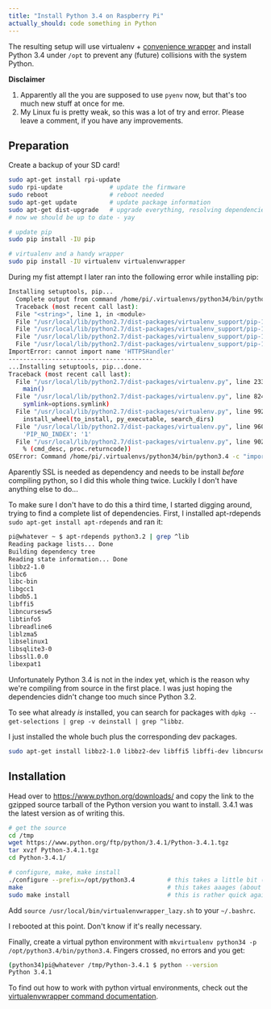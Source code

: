 ```yaml
---
title: "Install Python 3.4 on Raspberry Pi"
actually_should: code something in Python
---
```


The resulting setup will use virtualenv + [convenience wrapper](https://bitbucket.org/dhellmann/virtualenvwrapper/) and install Python 3.4 under `/opt` to prevent any (future) collisions with the system Python. 

**Disclaimer**

1. Apparently all the you are supposed to use `pyenv` now, but that's too much new stuff at once for me.
1. My Linux fu is pretty weak, so this was a lot of try and error. Please leave a comment, if you have any improvements.


## Preparation

Create a backup of your SD card!

```bash
sudo apt-get install rpi-update
sudo rpi-update				# update the firmware
sudo reboot					# reboot needed
sudo apt-get update 		# update package information
sudo apt-get dist-upgrade	# upgrade everything, resolving dependencies
# now we should be up to date - yay

# update pip
sudo pip install -IU pip

# virtualenv and a handy wrapper
sudo pip install -IU virtualenv virtualenvwrapper
```

During my fist attempt I later ran into the following error while installing pip:

```bash
Installing setuptools, pip...
  Complete output from command /home/pi/.virtualenvs/python34/bin/python3.4 -c "import sys, pip; sys...d\"] + sys.argv[1:]))" setuptools pip:
  Traceback (most recent call last):
  File "<string>", line 1, in <module>
  File "/usr/local/lib/python2.7/dist-packages/virtualenv_support/pip-1.5.6-py2.py3-none-any.whl/pip/__init__.py", line 10, in <module>
  File "/usr/local/lib/python2.7/dist-packages/virtualenv_support/pip-1.5.6-py2.py3-none-any.whl/pip/util.py", line 18, in <module>
  File "/usr/local/lib/python2.7/dist-packages/virtualenv_support/pip-1.5.6-py2.py3-none-any.whl/pip/_vendor/distlib/version.py", line 14, in <module>
  File "/usr/local/lib/python2.7/dist-packages/virtualenv_support/pip-1.5.6-py2.py3-none-any.whl/pip/_vendor/distlib/compat.py", line 66, in <module>
ImportError: cannot import name 'HTTPSHandler'
----------------------------------------
...Installing setuptools, pip...done.
Traceback (most recent call last):
  File "/usr/local/lib/python2.7/dist-packages/virtualenv.py", line 2338, in <module>
    main()
  File "/usr/local/lib/python2.7/dist-packages/virtualenv.py", line 824, in main
    symlink=options.symlink)
  File "/usr/local/lib/python2.7/dist-packages/virtualenv.py", line 992, in create_environment
    install_wheel(to_install, py_executable, search_dirs)
  File "/usr/local/lib/python2.7/dist-packages/virtualenv.py", line 960, in install_wheel
    'PIP_NO_INDEX': '1'
  File "/usr/local/lib/python2.7/dist-packages/virtualenv.py", line 902, in call_subprocess
    % (cmd_desc, proc.returncode))
OSError: Command /home/pi/.virtualenvs/python34/bin/python3.4 -c "import sys, pip; sys...d\"] + sys.argv[1:]))" setuptools pip failed with error code 1
```

Aparently SSL is needed as dependency and needs to be install _before_ compiling python, so I did this whole thing twice. Luckily I don't have anything else to do...

To make sure I don't have to do this a third time, I started digging around, trying to find a complete list of dependencies. First, I installed apt-rdepends `sudo apt-get install apt-rdepends` and ran it:

```bash
pi@whatever ~ $ apt-rdepends python3.2 | grep ^lib
Reading package lists... Done
Building dependency tree       
Reading state information... Done
libbz2-1.0
libc6
libc-bin
libgcc1
libdb5.1
libffi5
libncursesw5
libtinfo5
libreadline6
liblzma5
libselinux1
libsqlite3-0
libssl1.0.0
libexpat1
```

Unfortunately Python 3.4 is not in the index yet, which is the reason why we're compiling from source in the first place. I was just hoping the dependencies didn't change too much since Python 3.2.

To see what already _is_ installed, you can search for packages with `dpkg --get-selections | grep -v deinstall | grep ^libbz`.

I just installed the whole buch plus the corresponding dev packages.

```bash
sudo apt-get install libbz2-1.0 libbz2-dev libffi5 libffi-dev libncursesw5 libncursesw5-dev libreadline6 libreadline6-dev liblzma5 liblzma-dev libsqlite3-0 libsqlite3-dev libexpat1 libexpat1-dev libssl-dev openssl
```


## Installation

Head over to https://www.python.org/downloads/ and copy the link to the gzipped source tarball of the Python version you want to install. 3.4.1 was the latest version as of writing this.

```bash
# get the source
cd /tmp
wget https://www.python.org/ftp/python/3.4.1/Python-3.4.1.tgz
tar xvzf Python-3.4.1.tgz
cd Python-3.4.1/

# configure, make, make install
./configure --prefix=/opt/python3.4 		# this takes a little bit (~ 5 minutes)
make										# this takes aaages (about an hour)
sudo make install 							# this is rather quick again (~ 7 minutes)
```

Add `source /usr/local/bin/virtualenvwrapper_lazy.sh` to your `~/.bashrc`.

I rebooted at this point. Don't know if it's really necessary.

Finally, create a virtual python environment with `mkvirtualenv python34 -p /opt/python3.4/bin/python3.4`. Fingers crossed, no errors and you get:

```bash
(python34)pi@whatever /tmp/Python-3.4.1 $ python --version
Python 3.4.1
```

To find out how to work with python virtual environments, check out the [virtualenvwrapper command documentation](http://virtualenvwrapper.readthedocs.org/en/latest/command_ref.html).